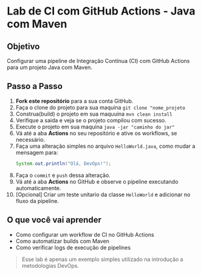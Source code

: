 # Lab de CI com GitHub Actions - Java com Maven

## Objetivo
Configurar uma pipeline de Integração Contínua (CI) com GitHub Actions para um projeto Java com Maven.

## Passo a Passo

1. **Fork este repositório** para a sua conta GitHub.
2. Faça o clone do projeto para sua maquina `git clone "nome_projeto`
3. Construa(build) o projeto em sua maquuina `mvn clean install`
4. Verifique a saida e veja se o projeto compilou com sucesso.
5. Execute o projeto em sua maquina `java -jar "caminho do jar"`
6. Vá até a aba **Actions** no seu repositório e ative os workflows, se necessário.
7. Faça uma alteração simples no arquivo `HelloWorld.java`, como mudar a mensagem para:
   ```java
   System.out.println("Olá, DevOps!");
   ```
8. Faça o `commit` e `push` dessa alteração.
9. Vá até a aba **Actions** no GitHub e observe o pipeline executando automaticamente.
10. [Opcional] Criar um teste unitario da classe `HelloWorld` e adicionar no fluxo da pipeline.

## O que você vai aprender
- Como configurar um workflow de CI no GitHub Actions
- Como automatizar builds com Maven
- Como verificar logs de execução de pipelines

> Esse lab é apenas um exemplo simples utilizado na introdução a metodologias DevOps.